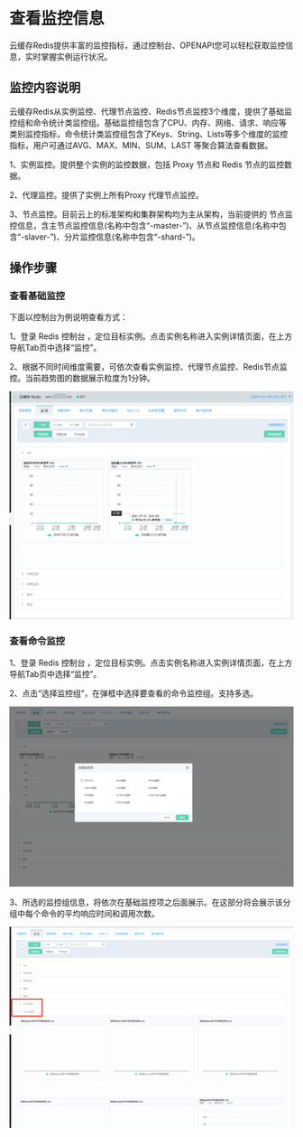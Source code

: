 #  查看监控信息


云缓存Redis提供丰富的监控指标，通过控制台、OPENAPI您可以轻松获取监控信息，实时掌握实例运行状况。

##  监控内容说明

云缓存Redis从实例监控、代理节点监控、Redis节点监控3个维度，提供了基础监控组和命令统计类监控组。基础监控组包含了CPU、内存、网络、请求、响应等类别监控指标，命令统计类监控组包含了Keys、String、Lists等多个维度的监控指标，用户可通过AVG、MAX、MIN、SUM、LAST 等聚合算法查看数据。

1、实例监控。提供整个实例的监控数据，包括 Proxy 节点和 Redis 节点的监控数据。

2、代理监控。提供了实例上所有Proxy 代理节点监控。

3、节点监控。目前云上的标准架构和集群架构均为主从架构，当前提供的 节点监控信息，含主节点监控信息(名称中包含“-master-”)、从节点监控信息(名称中包含“-slaver-”)、分片监控信息(名称中包含“-shard-”)。



##  操作步骤

###  查看基础监控

下面以控制台为例说明查看方式：

1、登录 Redis 控制台 ，定位目标实例。点击实例名称进入实例详情页面，在上方导航Tab页中选择“监控”。

2、根据不同时间维度需要，可依次查看实例监控、代理节点监控、Redis节点监控。当前趋势图的数据展示粒度为1分钟。

 ![](../../../../../image/Redis/Monitoring-1.png)



###  查看命令监控

1、登录 Redis 控制台 ，定位目标实例。点击实例名称进入实例详情页面，在上方导航Tab页中选择“监控”。

2、点击“选择监控组”，在弹框中选择要查看的命令监控组。支持多选。

 ![](../../../../../image/Redis/Monitoring-2.png)

3、所选的监控组信息，将依次在基础监控项之后面展示。在这部分将会展示该分组中每个命令的平均响应时间和调用次数。

 ![](../../../../../image/Redis/Monitoring-3.png)





